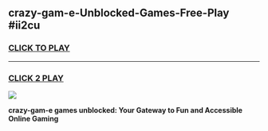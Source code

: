 
## crazy-gam-e-Unblocked-Games-Free-Play #ii2cu
<h3>
<a href="https://us.freeplayer.one?title=crazy-gam-e&ref=9M">CLICK TO PLAY</a></h3>
<hr>

<h3>
<a href="https://us.freeplayer.one?title=crazy-gam-e&ref=9M">CLICK 2 PLAY</a>
  
</h3>

<a href="https://us.freeplayer.one?title=crazy-gam-e&ref=9M"><img src="https://clearcache.store/games.png"></a>


**crazy-gam-e games unblocked: Your Gateway to Fun and Accessible Online Gaming**
